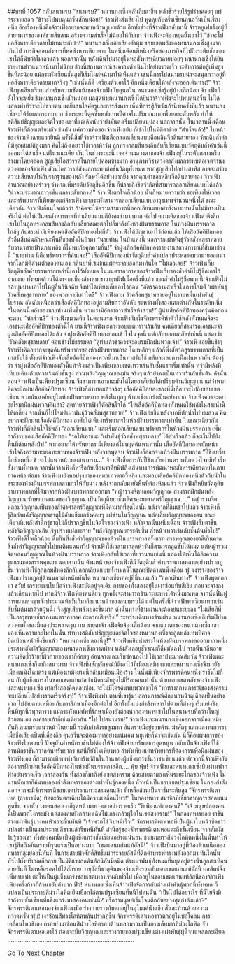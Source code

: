 ##บทที่ 1057 กลับสนามรบ
“สนามรบ?”
หนานกงเซิ่งพลันลืมตาขึ้น พลังชั่วร้ายไร้รูปร่างค่อยๆ แผ่กระจายออก
“ข้าจะไปพบคุนอวิ๋นสักหน่อย!”
จ้าวเฟิงส่งเสียงไป
พูดคุยกับครึ่งเซียนคุนอวิ๋นเป็นเรื่องหนึ่ง อีกเรื่องหนึ่งคือจ้าวเฟิงอยากจะพบหน้าหยูเฟยด้วย
อีกทั้งช่วงที่จ้าวเฟิงกลับมานี้ จ้าวหยูเฟยรั้งอยู่ที่ค่ายทหารขององค์ชายสิบสาม สร้างความสำเร็จไม่น้อยให้กับเขา จ้าวเฟิงจะต้องหยุดยั้งเอาไว้
“ข้าจะไป หอสังหารเดียวดายไม่เหมาะกับข้า!”
หนานกงเซิ่งเอ่ยเสียงต่ำทุ้ม
ขอบเขตพลังของหนานกงเซิ่งสูงมากเกินไป ภารกิจลอบสังหารที่หอสังหารเดียวดาย ในหนึ่งเดือนมีหนึ่งหรือสองภารกิจที่ไปถึงระดับขั้นของเขาได้ก็นับว่าไม่เลวแล้ว
นอกจากนั้น หลังเดินไปมาอยู่ในหอสังหารเดียวดายบ่อยๆ หนานกงเซิ่งได้ยินรายงานข่าวแนวหน้ามาไม่น้อย ช่วงนี้สถานการณ์สงครามดำเนินไปอย่างรวดเร็ว ระดับการต่อสู้เพิ่มสูงขึ้นทีละน้อย แม้กระทั่งเซียนชั้นสูงก็เริ่มโผล่หน้ามาให้เห็นแล้ว
เช่นนี้การไปสนามรบน่าจะสนุกกว่าอยู่ที่หอสังหารเดียวดายมากจริงๆ
“เช่นนั้นก็ดี เตรียมตัวเอาไว้ อีกหนึ่งเดือนให้หลังจะออกเดินทาง!”
จ้าวเฟิงพูดเสียงเรียบ
สำหรับความขัดแย้งของจ้าวเฟิงกับคุนอวิ๋น หนานกงเซิ่งรู้อยู่บ้างเล็กน้อย
จ้าวเฟิงก็ตั้งใจจะหยั่งเชิงหนานกงเซิ่งสักหน่อย ผลสุดท้ายหนานกงเซิ่งได้ยินว่าจ้าวเฟิงจะไปพบคุนอวิ๋น ไม่ได้แสดงท่าทีว่าจะไปช่วยตน แต่ยิ่งสนใจศัตรูและการสังหาร
เห็นทีการสู้กับวังเก้านิรยครั้งที่แล้ว หนานกงเซิ่งจะได้รับผลกระทบมาก ช่วงระยะนี้ดูดซับพลังเทพปีศาจในปริมาณมากเพื่อยกระดับพลัง ทำให้สติสัมปชัญญะและจิตใจของเขาที่แต่เดิมนับว่ายังมั่นคงเริ่มเปลี่ยนแปลง
นอกจากนั้น ในเวลาหนึ่งเดือนจ้าวเฟิงก็ต้องเตรียมตัวเช่นกัน
แค่ความคิดของจ้าวเฟิงขยับ ก็เข้าไปในมิติตาซ้าย
“สำเร็จแล้ว!”
ใบหน้าของจ้าวเฟิงฉายแววยินดี
ครั้งนี้สิ่งที่จ้าวจ้าวเฟิงเลือกลอกเลียนแบบคือหลินจือดินลายทอง วัตถุดิบล้ำค่าที่มีคุณสมบัติสูงมาก
คิดไม่ถึงเลยว่าใช้เวลาห้าวัน ลูกทรงกลมสีทองลึกลับก็เลียนแบบวัตถุดิบล้ำค่าเช่นนี้ออกมาได้สำเร็จ
แต่ในขณะเดียวกัน ในช่วงระยะนี้ เจตจำนงดวงตาของจ้าวเฟิงอยู่ในระดับกลางหรือล่างมาโดยตลอด สูญเสียไอสวรรค์ในกายไปค่อนข้างมาก
อานุภาพวิชาดวงตาส่งผลกระทบต่อเจตจำนงดวงตาของจ้าวเฟิง ส่วนไอสวรรค์ส่งผลกระทบต่อชั้นวัตถุทั้งหมด หากสูญเสียไปอย่างสาหัส อาจจะสร้างความเสียหายให้กับรากฐานของพลัง รักษาได้อย่างยากยิ่ง
จากคุณค่าของหลินจือดินลายทอง จ้าวเฟิงคำนวณอย่างคร่าวๆ ว่าหากเพิ่มระดับวัตถุขึ้นอีกขึ้น ก็น่าจะถึงขีดจำกัดที่สามารถลอกเลียนแบบได้แล้ว
“น่าจะประมาณอาวุธชั้นนภาระดับกลาง!”
จ้าวเฟิงตกใจเล็กน้อย
นั่นก็หมายความว่า ขอเพียงให้เวลาและทรัพยากรที่เพียงพอแก่จ้าวเฟิง เขากระทั่งสามารถลอกเลียนแบบอาวุธเทพจำนวนหนึ่งได้
ขณะเดียวกัน จ้าวเฟิงก็แน่ใจแล้วว่า ถ้าคิดจะใช้ความสามารถนี้ลอกเลียนแบบศรสังหารเทพนั้นไม่มีทางเป็นจริงได้ ต่อให้เป็นศรสังหารเทพที่ทำเลียนแบบก็ยังคงลำบากมาก
ต่อไป ความคิดของจ้าวเฟิงดำดิ่งลึกเข้าไปในลูกทรงกลมสีทองลึกลับ เสี้ยวขณะต่อไปก็มาถึงยังห้วงฝันบรรพกาล
ในห้วงฝันบรรพกาล ใกล้ๆ กับสระน้ำมีเพียงแค่เสืออัคคีปีกทองไม่กี่ตัว
จ้าวเฟิงได้บัญชาเอาไว้ก่อนแล้ว ให้เสืออัคคีปีกทองตัวอื่นสืบค้นลักษณะพื้นที่ของทั้งผืนป่ามา
“นายท่าน ในป่าแห่งนี้ นอกจากเผ่าพันธุ์วัวคลั่งพสุธาทลายกับวานรสายฟ้านภาเพลิง ก็ไม่พบภัยคุกคามอื่น!”
จ่าฝูงเสืออัคคีปีกทองรายงานสถานการณ์ที่สืบมาช่วงนี้
“นายท่าน นี่คือทรัพยากรที่ค้นเจอ!”
เสืออัคคีปีกทองนำวัตถุดิบล้ำค่าแปลกประหลาดมากมายออกมาจากโลกมิติส่วนตัวของตนเอง กลิ่นยาที่เข้มข้นแผ่กระจายออกมาทันใด
“ไม่เลวเลย!”
จ้าวเฟิงเก็บวัตถุดิบล้ำค่าบรรพกาลเหล่านี้เอาไว้ทั้งหมด
ในมนตราอากาศของจ้าวเฟิงเก็บของล้ำค่าที่ไม่รู้ชื่อเอาไว้มากมาย ทั้งหมดล้วนได้มาจากเบื้องล่างหุบเขาวายุทมิฬเมื่อครั้งที่แล้ว
ของล้ำค่าไม่รู้ชื่อพวกนี้ จ้าวเฟิงไม่กล้าบุ่มบ่ามเอาไปให้ผู้อื่นวินิจฉัย จึงทำได้เพียงเก็บเอาไว้ก่อน
“อัตราความสำเร็จในการโจมตี ‘เผ่าพันธุ์วัวคลั่งพสุธาทลาย’ ของพวกเรามีเท่าใด?”
จ้าวเฟิงถาม
วัวคลั่งพสุธาทลายอยู่ในรายหมื่นเผ่าพันธุ์โบราณ อันดับเหนือกว่าเสืออัคคีปีกทองอยู่สามสิบกว่าอันดับ ระหว่างทั้งสองแตกต่างกันในระดับหนึ่ง
“ในตอนนี้พลังของนายท่านเพิ่มขึ้น พวกเรามีอัตราการสำเร็จห้าส่วน!”
ผู้นำเสืออัคคีปีกทองครุ่นคิดก่อนจะตอบ
“ห้าส่วน?”
จ้าวเฟิงขมวดคิ้ว
ในตอนแรก จ้าวเฟิงกับผึ้งจักรพรรดิห้าตัวใช้พลังทั้งหมดจึงจะเอาชนะเสืออัคคีปีกทองตัวนี้ได้ ยามนี้จ้าวเฟิงทะลวงขอบเขตเทวาเร้นลับ คนเดียวก็สามารถเอาชนะจ่าฝูงเสืออัคคีปีกทองได้แล้ว
จ่าฝูงเสืออัคคีปีกทองย่อมเข้าใจในจุดนี้ แต่กลับบอกผลลัพธ์เช่นนี้ แสดงว่า ‘วัวคลั่งพสุธาทลาย’ ค่อนข้างไม่ธรรมดา
“ดูท่าแล้วข้าควรจะอบรมฝึกฝนพวกเจ้า!”
จ้าวเฟิงเอ่ยขึ้นช้าๆ
จ้าวเฟิงคิดอยากจะขุดค้นทรัพยากรของห้วงฝันบรรพกาล โดยหลักๆ แล้วก็พึ่งสัตว์อสูรบรรพกาลที่เป็นทาสรับใช้
ตั้งแต่จ้าวเฟิงจับเสืออัคคีปีกทองพวกนี้มาเป็นทาสรับใช้ กลับละเลยการฝึกฝนพวกมัน
ต้องรู้ว่า จ่าฝูงเสืออัคคีปีกทองตัวนี้แท้จริงแล้วเป็นเพียงขอบเขตเทวาเร้นลับชั้นแรกเริ่มเท่านั้น ทว่ามีพลังที่เทียบเคียงกับเทวาเร้นลับชั้นสูง
ส่วนพลังวิญญาณของมัน จริงๆ แล้วยังคงเป็นเทวาเร้นลับชั้นต้น ดังนั้นตอนจ้าวเฟิงเป็นเพียงปฐมเซียน จึงสามารถเอาชนะมันได้โดยอาศัยข้อได้เปรียบด้านวิญญาณ
แต่ว่าหากคิดจะฝึกฝนเสืออัคคีปีกทอง จ้าวเฟิงก็ลำบากแล้วจริงๆ
เสืออัคคีปีกทองของที่นี่เกือบจะไปถึงขอบเขตเซียน พวกมันอาศัยอยู่ในห้วงฝันบรรพกาล พลังในทุกๆ ด้านแข็งแกร่งเป็นอย่างมาก จ้าวเฟิงควรจะเอาอะไรมาฝึกฝนพวกมันเล่า?
สุดท้ายจ้าวเฟิงก็ตัดสินใจได้
“ให้เสืออัคคีปีกทองทั้งหมดใช้พลังในสระน้ำนี้ให้เกลี้ยง จากนั้นก็ไปโจมตีเผ่าพันธุ์วัวคลั่งพสุธาทลาย!”
จ้าวเฟิงเอ่ยขึ้นหลังจากที่ตักน้ำไปบางส่วน
คิดอยากจะฝึกฝนเสืออัคคีปีกทอง อาศัยได้เพียงทรัพยากรในห้วงฝันบรรพกาลเท่านั้น
ในขณะเดียวกัน จ้าวเฟิงก็ตัดสินใจใช้พลัง ‘ลอกเลียนแบบ’ และเริ่มลอกเลียนแบบทรัพยากรในห้วงฝันบรรพกาล เพิ่มกำลังรบของเสืออัคคีปีกทอง
“รอให้เอาชนะ ‘เผ่าพันธุ์วัวคลั่งพสุธาทลาย’ ได้สำเร็จแล้ว ก็จะเริ่มไปยังพื้นที่ด้านหลังป่า!”
หากอยากได้ทรัพยากร มีเพียงแค่ไม่หยุดค้นหาเท่านั้น
เสืออัคคีปีกทองพยักหน้า เข้าใจถึงความทะเยอทะยานของจ้าวเฟิง
หลังจากพูดจบ จ้าวเฟิงก็ออกจากห้วงฝันบรรพกาล
“ปี้ชิงเยวี่ย อีกช่วงหนึ่ง ข้าจะไปแนวหน้าของสนามรบ...”
จ้าวเฟิงสื่อสารกับปี้ชิงเยวี่ยผ่านตราผนึกดวงใจทมิฬ เริ่มสั่งงานทั้งหมด
จากนั้นจ้าวเฟิงก็หารือกับเซียนราตีทมิฬถึงเส้นทางการพัฒนาหอสังหารเดียวดายในภายภาคหน้า
ต่อมา จ้าวเฟิงมายังหอปรุงยาของหมอเทวดาอวี้หลิง และมอบเสืออัคคีปีกทองหนึ่งตัวกับน้ำในสระของห้วงฝันบรรพกาลสามกาให้กับนาง
หลังจากกลับมายังพื้นที่ต้องห้ามแล้ว จ้าวเฟิงก็หยิบวัตถุดิบยาบรรพกาลที่ได้มาจากห้วงฝันบรรพกาลออกมา
“หญ้ารวมจิตหลอมวิญญาณ สามารถฝึกฝนพลังวิญญาณ รักษาบาดแผลของวิญญาณ เป็นวัตถุดิบยาชั้นเลิศของยาศาสตร์วิญญาณ….”
หญ้ารวมจิตหลอมวิญญาณเป็นของล้ำค่าศาสตร์วิญญาณที่มีค่ามากที่สุดในนั้น
หลังจากที่กินเข้าไปแล้ว จ้าวเฟิงก็รู้สึกว่าพลังวิญญาณธาตุไม้อันแข็งแกร่งค่อยๆ แผ่ซ่านในวิญญาณ หล่อเลี้ยงวิญญาณของตน ขณะเดียวกันพลังสำนึกรู้ธาตุไม้ก็ปรากฏขึ้นในจิตใจของจ้าวเฟิง
หลังจากนั้นหนึ่งเดือน จ้าวเฟิงลืมตาขึ้น พลังจิตวิญญาณอันไร้รูปร่างแผ่กระจาย
“พลังวิญญาณยกระดับขึ้น ล้ำหน้าเทวาเร้นลับชั้นต้นทั่วไป!”
จ้าวเฟิงดีใจเล็กน้อย
ดื่มกินสิ่งล้ำค่าวิญญาณของห้วงฝันบรรพกาลครั้งแรก สรรพคุณของยาดีเกินคาด
สิ่งล้ำค่าวิญญาณทั่วไปบนดินแดนทวีป จ้าวเฟิงใช้เวลามากสุดห้าวันก็สามารถดูดซับได้หมด แต่หญ้ารวมจิตหลอมวิญญาณในห้วงฝันบรรพกาล จ้าวเฟิงกลับใช้เวลาที่ยาวนานเช่นนี้ แสดงให้เห็นได้ถึงความรุนแรงของสรรพคุณยา
นอกจากนั้น ด้านหน้าของจ้าวเฟิงก็มีวัตถุดิบล้ำค่าบรรพกาลหลายอย่างปรากฏขึ้น จ้าวเฟิงใช้ลูกกลมสีทองลึกลับลอกเลียนแบบทั้งหมดนี้ในขณะปิดด่านหนึ่งเดือน
ฟู่!
เงาร่างของจ้าวเฟิงมาปรากฏอยู่ด้านนอกตำหนักทันใด หนานกงเซิ่งรออยู่ที่นี่นานแล้ว
“ออกเดินทาง!”
จ้าวเฟิงพูดออกมา
ขวับ!
เกราะแขนในมือจ้าวเฟิงสะบัดอยู่จุดเดิม กายของทั้งสองอยู่ในเงาซ้อนทับสีเงิน ก่อนจะจางลงแล้วเลือนหายไป
หากมีจ้าวเฟิงเพียงคนดียว ทุกครั้งจะสามารถข้ามระยะทางได้หนึ่งมณฑล จากนั้นฟื้นฟูการเผาผลาญพลังประมาณห้าวันก็มาถึงแนวหน้าของสนามรบได้
แต่ในครั้งนี้จ้าวเฟิงพาเซียนเทวาเร้นลับชั้นต้นมาด้วยผู้หนึ่ง จึงสูญเสียพลังเยอะขึ้นมาก ดังนั้นทางที่ข้ามผ่านจะต้องย่นระยะลง
“ไม่เสียทีที่เป็นอาวุธเทพชั้นรองมนตราอากาศ สะดวกเสียจริง!”
ระหว่างเดินทางข้ามผ่าน หนานกงเซิ่งเลียริมฝีปาก ดวงตาทั้งสองมีแสงประหลาดวูบวาบ
สายตาจ้าวเฟิงจับจ้องเล็กน้อย จากแววตาของหนานกงเซิ่ง เขามองเห็นความละโมบในนั้น ท่าทางสติสัมปชัญญะและจิตใจของหนานกงเซิ่งจะถูกพลังเทพปีศาจบิดเบือนหนักยิ่งขึ้นแล้ว
“หนานกงเซิ่ง ลองนี่ดู!”
จ้าวเฟิงหยิบน้ำสระในห้วงฝันบรรพกาลออกมากาหนึ่ง
ประสาทสัมผัสวิญญาณของหนานกงเซิ่งกวาดผ่าน หลังลังเลอยูชั่วขณะก็ดื่มมันลงไป จากนั้นกลิ่นอายความคิดชั่วร้ายที่ผิวกายของเขาก็ค่อยๆ อ่อนจางและเก็บซ่อนลงไป
ใช้เวลาประมาณสิบวัน จ้าวเฟิงและหนานกงเซิ่งก็มาถึงสนามรบ
จ้าวเฟิงทิ้งสัญลักษณ์มิติเอาไว้ที่เมืองเหมิง เขาและหนานกงเซิ่งจึงมายังเมืองเหมิงโดยตรง
แต่เมืองเหมิงยามนี้กลับเหมือนเมืองร้าง ในนั้นมีเพียงจักรพรรดิคนหนึ่ง ราชันไม่กี่คน กับผู้แข็งแกร่งในขอบเขตแก่นก่อกำเนิดระดับสูงไม่กี่ร้อยคนเท่านั้น
ด้วยขอบเขตพลังของจ้าวเฟิงและหนานกงเซิ่ง หากทั้งสองคิดหลบซ่อน จะไม่มีใครค้นพบพวกเขาได้
“ท่าทางสถานการณ์ของสงครามจะเปลี่ยนไปอย่างรวดเร็วจริงๆ!”
จ้าวเฟิงพึมพำ
ตามที่เขารู้มา สถานการณ์ศึกแนวหน้าดุเดือดเป็นอย่างมาก ไม่ง่ายดายเหมือนกับการรักษาเมืองอีกต่อไป อีกทั้งยังแบ่งกำลังทหารไปตามที่ต่างๆ เริ่มแย่งชิงพื้นที่ทุกนิ้วทุกตาราง
แม้กระทั่งแม่ทัพที่รักษาเมืองยังต้องนำกองทหารเข้าไปในสนามรบที่กว้างใหญ่ด้วยตนเอง องค์ชายเก้าก็เช่นเดียวกัน
“ไป ไปสนามรบ!”
จ้าวเฟิงและหนานกงเซิ่งออกจากเมืองเหมิงทันที
สนามรบแนวหน้าในยามนี้ ระดับกำลังรบสูงมาก อันตรายมีอยู่รอบด้าน
ฆ่าศัตรู แลกผลงานการรบ เมื่อชื่อเสียงเป็นที่เลื่องลือ คุนอวิ๋นจะต้องมาหาอย่างแน่นอน หยูเฟยก็น่าจะเช่นกัน
นี่ก็คือแผนการของจ้าวเฟิงในตอนนี้
ปัจจุบันตำหนักราชันไม่ต้องให้จ้าวเฟิงจ่ายทรัพยากรอุดหนุน กลับเป็นจ้าวเฟิงที่ใช้ตำหนักราชันกวาดค้นทรัพยากร แต่นี่ก็ยังไม่เพียงพอ
ลำพังเพียงแค่ทรัพยากรที่ต้องการเพื่อฝึกฝนของจ้าวเฟิงเอง ก็สามารถเทียบเท่ากับทรัพย์สินในบ้านของผู้แข็งแกร่งขั้นราชาเซียนแล้ว ต่อจากนี้จ้าวเฟิงยังต้องการฝึกฝนเสืออัคคีปีกทองในห้วงฝันบรรพกาลอีก….
ฟุ่บ ฟุ่บ!
จ้าวเฟิงและหนานกงเซิ่งบินผ่านฟากฟ้าอย่างรวดเร็ว
เวลาสองวัน ทั้งสองก็มาถึงยังเขตสงคราม ด้วยสายตามองเห็นระยะไกลของจ้าวเฟิง ไม่นานนักเขาก็ค้นพบกองกำลังทหารของต่างเผ่าพันธุ์กองหนึ่ง
หัวหน้าเป็นขอบเขตปฐมเซียน ในกองกำลังนอกจากจะมีจักรพรรดิขอบเขตปราณเทวะสามคนแล้ว ที่เหลือล้วนเป็นราชันระดับสูง
“จักรพรรดิเตาเหอ (ลำธารมีด) ทิศตะวันตกเฉียงใต้มีความเคลื่อนไหว!”
ในกองทหาร สมาชิกที่เชี่ยวชาญการสอดแนมพูดขึ้น
จากนั้น เงาคนสองเงาก็รุดหน้ามาทางเขาอย่างรวดเร็ว
“มีเพียงแค่สองคน?”
“เจ้ามนุษย์สองคนนี้เป็นพวกโง่กระมัง แค่สองคนยังกล้ามาเดินไม่เกรงกลัวผู้ใดในเขตสงคราม!”
ในกองทหารย่อย ราชันต่างเผ่าพันธุ์บางคนหัวเราะขึ้นทันที
“เจ้าพวกโง่ รีบหนีเร็ว!”
จักรพรรดิเตาเหอที่เป็นผู้นำใบหน้าซีดขาว แปลงร่างเป็นเงาประกายสีขาวแล้วรีบหนีทันที
สำนึกรู้ของจักรพรรดิเตาเหอแตะถึงขั้นเซียน จากสัมผัสรับรู้ของเขา ทั้งสองคนนั้นเป็นผู้แข็งแกร่งขั้นเซียนอย่างแน่นอน ชายผมยาวสีม่วงโลหิตหนึ่งในนั้นทำให้เขารู้สึกถึงอันตรายที่รุนแรงเป็นอย่างมาก
“เขตแดนแก่นแท้อัสนี!”
จ้าวเฟิงบินมาอยู่ที่ท้องฟ้าเหนือกองทหารกลุ่มย่อยนี้ทันที ในกายสายฟ้าศักดิ์สิทธิ์แผ่กระจายอัสนีที่ดึกดำบรรพ์ทรงพลังออกมา
ทันใดนั้น ทั่วไปทั้งบริเวณก็กลายเป็นมิติแรงกดดันอัสนีอันมืดมิด ต่างเผ่าพันธุ์ทั้งหมดที่หยุดอยู่ตรงนั้นถูกสะเทือนตายทันที ไม่เหลือรอดไปได้สักราย
วายุอัสนีธาตุดินของจ้าวเฟิงรวมกับขอบเขตแก่นแท้อัสนี ผลลัพธ์จึงเพิ่มทบเท่า
ต่อให้เป็นผู้แข็งแกร่งขอบเขตเทวาเร้นลับทั่วไป เมื่ออยู่ในขอบเขตแก่นแท้อัสนีของจ้าวเฟิง เพียงครึ่งก้าวก็ล้วนขยับลำบาก
ฟิ้ว!
หนานกงเซิ่งเห็นจ้าวเฟิงจัดการกับต่างเผ่าพันธุ์พวกนี้ทั้งหมด ก็แปลงเป็นประกายสีม่วงโลหิตเย็นเยือกไล่ตามปฐมเซียนที่หนีไปคนนั้น
“เป็นไปได้อย่างไร ที่นี่ไยจึงมีกำลังรบขั้นเซียนที่แข็งแกร่งมาสองคนเช่นนี้? หรือว่ามนุษย์เริ่มโจมตีกลับอย่างสุดกำลังแล้ว?”
จักรพรรดิเตาเหอมองจ้าวเฟิงลงมือ ร่างกายราวกับตกอยู่ในอุโมงค์น้ำแข็ง สั่นสะท้านด้วยความหวาดหวั่น
ฟุ่บ!
เงาซ้อนสีม่วงโลหิตพลันปรากฏขึ้น จักรพรรดิเตาเหอราวตกอยู่ในบ่อโคลน การเคลื่อนไหวช้าลง
กรอบ!
เงาซ้อนสีม่วงโลหิตรอบด้านหลอมรวมเป็นกรงเล็บมารสีม่วงโลหิต จับจักรพรรดิเตาเหอเอาไว้ ก่อนจะบีบวิญญาณและร่างกายของปฐมเซียนต่างเผ่าพันธุ์ผู้นี้จนแหลกละเอียด
………………………………………………………………


[Go To Next Chapter]( ./295.md)